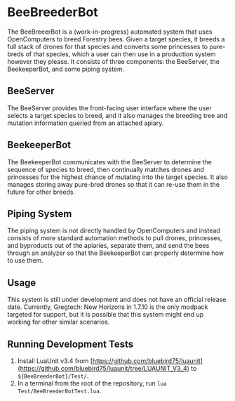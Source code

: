 # BeeBreederBot
The BeeBreeerBot is a (work-in-progress) automated system that uses OpenComputers to breed Forestry bees. Given a target species, it breeds a full stack of drones for that species and converts some princesses to pure-breds of that species, which a user can then use in a production system however they please. It consists of three components: the BeeServer, the BeekeeperBot, and some piping system. 

## BeeServer
The BeeServer provides the front-facing user interface where the user selects a target species to breed, and it also manages the breeding tree and mutation information queried from an attached apiary.

## BeekeeperBot
The BeekeeperBot communicates with the BeeServer to determine the sequence of species to breed, then continually matches drones and princesses for the highest chance of mutating into the target species. It also manages storing away pure-bred drones so that it can re-use them in the future for other breeds.

## Piping System
The piping system is not directly handled by OpenComputers and instead consists of more standard automation methods to pull drones, princesses, and byproducts out of the apiaries, separate them, and send the bees through an analyzer so that the BeekeeperBot can properly determine how to use them.

## Usage
This system is still under development and does not have an official release date. Currently, Gregtech: New Horizons in 1.7.10 is the only modpack targeted for support, but it is possible that this system might end up working for other similar scenarios.

## Running Development Tests 
1. Install LuaUnit v3.4 from [https://github.com/bluebird75/luaunit](https://github.com/bluebird75/luaunit/tree/LUAUNIT_V3_4) to `${BeeBreederBot}/Test/`.
2. In a terminal from the root of the repository, run `lua Test/BeeBreederBotTest.lua`.